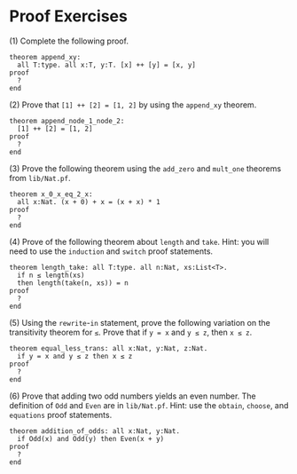 # Proof Exercises

(1) Complete the following proof.

```{.deduce^#append_node_x_node_y}
theorem append_xy:
  all T:type. all x:T, y:T. [x] ++ [y] = [x, y]
proof
  ?
end
```

(2) Prove that `[1] ++ [2] = [1, 2]` by using the `append_xy` theorem.

```{.deduce^#append_node_1_node_2}
theorem append_node_1_node_2:
  [1] ++ [2] = [1, 2]
proof
  ?
end
```

(3) Prove the following theorem using the `add_zero` and `mult_one`
theorems from `lib/Nat.pf`.

```{.deduce^#x_0_x_eq_2_x}
theorem x_0_x_eq_2_x: 
  all x:Nat. (x + 0) + x = (x + x) * 1
proof
  ?
end
```


(4) Prove of the following theorem about `length` and `take`.
Hint: you will need to use the `induction` and `switch` proof statements.

```{.deduce^#length_take}
theorem length_take: all T:type. all n:Nat, xs:List<T>.
  if n ≤ length(xs)
  then length(take(n, xs)) = n
proof
  ?
end
```

(5) Using the `rewrite`-`in` statement, prove the following variation
on the transitivity theorem for `≤`. Prove that if `y = x` and 
`y ≤ z`, then `x ≤ z`.

```{.deduce^#equal_less_trans}
theorem equal_less_trans: all x:Nat, y:Nat, z:Nat.
  if y = x and y ≤ z then x ≤ z
proof
  ?
end
```

(6) Prove that adding two odd numbers yields an even number.  The
definition of `Odd` and `Even` are in `lib/Nat.pf`.  Hint: use the
`obtain`, `choose`, and `equations` proof statements.

```{.deduce^#addition_of_odds}
theorem addition_of_odds: all x:Nat, y:Nat. 
  if Odd(x) and Odd(y) then Even(x + y)
proof
  ?
end
```
